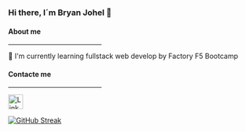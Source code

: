 ### Hi there, I´m Bryan Johel 👋

#### About me
<hr width="190px"/>
🌱 I'm currently learning fullstack web develop by Factory F5 Bootcamp

#### Contacte me
<hr width="190px"/>
<a href="https://www.linkedin.com/in/bryan-johel-panj%C3%B3n-jara-bab2b6145/">
      <img width="30px" src="https://raw.githubusercontent.com/rahuldkjain/github-profile-readme-generator/master/src/images/icons/Social/linked-in-alt.svg" alt="LinkedIn"/>
    </a>

[![GitHub Streak](https://streak-stats.demolab.com?user=BryanJPJ&theme=gruvbox&border_radius=3)](https://git.io/streak-stats)
